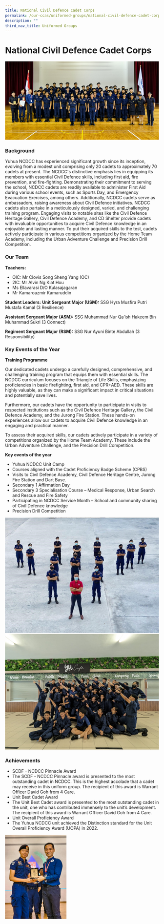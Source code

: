 ```yaml
---
title: National Civil Defence Cadet Corps
permalink: /our-ccas/uniformed-groups/national-civil-defence-cadet-corps/
description: ""
third_nav_title: Uniformed Groups
---
```

# **National Civil Defence Cadet Corps**

![](/images/ncdcc5.png)

### Background

Yuhua NCDCC has experienced significant growth since its inception, evolving from a modest unit comprising only 20 cadets to approximately 70 cadets at present. The NCDCC's distinctive emphasis lies in equipping its members with essential Civil Defence skills, including first aid, fire prevention, and fire-fighting.
Demonstrating their commitment to serving the school, NCDCC cadets are readily available to administer First Aid during various school events, such as Sports Day, and Emergency Evacuation Exercises, among others. Additionally, NCDCC cadets serve as ambassadors, raising awareness about Civil Defence initiatives.
NCDCC cadets also partake in a meticulously designed, varied, and challenging training program. Engaging visits to notable sites like the Civil Defence Heritage Gallery, Civil Defence Academy, and CD Shelter provide cadets with invaluable opportunities to acquire Civil Defence knowledge in an enjoyable and lasting manner. To put their acquired skills to the test, cadets actively participate in various competitions organized by the Home Team Academy, including the Urban Adventure Challenge and Precision Drill Competition.

### Our Team

**Teachers:**  
* OIC: Mr Clovis Song Sheng Yang (OC)
* 2IC: Mr Alvin Ng Kiat Hou
* Ms Ellavarasi D/O Kulasajagaran
* Mr Kamaroazmir Kamaruddin

**Student Leaders:**
**Unit Sergeant Major (USM):** 
SSG Hyra Musfira Putri Mustafa Kamal (3 Resilience)

**Assistant Sergeant Major (ASM):** 
SSG Muhammad Nur Qa’ish Hakeem Bin Muhammad Sukri (3 Connect)

**Regiment Sergeant Major (RSM):** 
SSG Nur Ayuni Binte Abdullah (3 Responsibility)

### Key Events of the Year

**Training Programme** 

Our dedicated cadets undergo a carefully designed, comprehensive, and challenging training program that equips them with essential skills. The NCDCC curriculum focuses on the Triangle of Life Skills, emphasizing proficiencies in basic firefighting, first aid, and CPR+AED. These skills are highly valuable, as they can make a significant impact in critical situations and potentially save lives.

Furthermore, our cadets have the opportunity to participate in visits to respected institutions such as the Civil Defence Heritage Gallery, the Civil Defence Academy, and the Jurong Fire Station. These hands-on experiences allow our cadets to acquire Civil Defence knowledge in an engaging and practical manner.

To assess their acquired skills, our cadets actively participate in a variety of competitions organized by the Home Team Academy. These include the Urban Adventure Challenge, and the Precision Drill Competition.

**Key events of the year**
* Yuhua NCDCC Unit Camp
* Courses aligned with the Cadet Proficiency Badge Scheme (CPBS)
* Visits to Civil Defence Academy, Civil Defence Heritage Centre, Jurong Fire Station and Dart Base.
* Secondary 1 Affirmation Day
* Secondary 3 Specialisation Course – Medical Response, Urban Search and Rescue and Fire Safety
* Participating in NCDCC Service Month – School and community sharing of Civil Defence knowledge
* Precision Drill Competition

![](/images/ncd1.jpg)
![](/images/ncdcc1.png)

### Achievements
* SCDF - NCDCC Pinnacle Award
* The SCDF - NCDCC Pinnacle award is presented to the most outstanding cadet in NCDCC. This is the highest accolade that a cadet may receive in this uniform group. The recipient of this award is Warrant Officer David Goh from 4 Care.
* Unit Best Cadet Award
* The Unit Best Cadet award is presented to the most outstanding cadet in the unit, one who has contributed immensely to the unit’s development. The recipient of this award is Warrant Officer David Goh from 4 Care.
* Unit Overall Proficiency Award 
* The Yuhua NCDCC unit achieved the Distinction standard for the Unit Overall Proficiency Award (UOPA) in 2022.

![](/images/ncdcc4.png)

